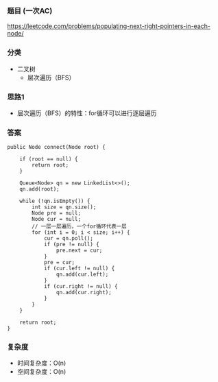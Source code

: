 ### 题目 (一次AC)
https://leetcode.com/problems/populating-next-right-pointers-in-each-node/

### 分类
* 二叉树
    * 层次遍历（BFS）

### 思路1
* 层次遍历（BFS）的特性：for循环可以进行逐层遍历

### 答案
```
public Node connect(Node root) {
    
    if (root == null) {
        return root;
    }
    
    Queue<Node> qn = new LinkedList<>();
    qn.add(root);
    
    while (!qn.isEmpty()) {
        int size = qn.size();
        Node pre = null;
        Node cur = null;
        // 一层一层遍历，一个for循环代表一层
        for (int i = 0; i < size; i++) {
            cur = qn.poll();
            if (pre != null) {
                pre.next = cur;
            }
            pre = cur;
            if (cur.left != null) {
                qn.add(cur.left);
            }
            if (cur.right != null) {
                qn.add(cur.right);
            }
        }
    }
    
    return root;
}
```

### 复杂度
* 时间复杂度：O(n)
* 空间复杂度：O(n)
